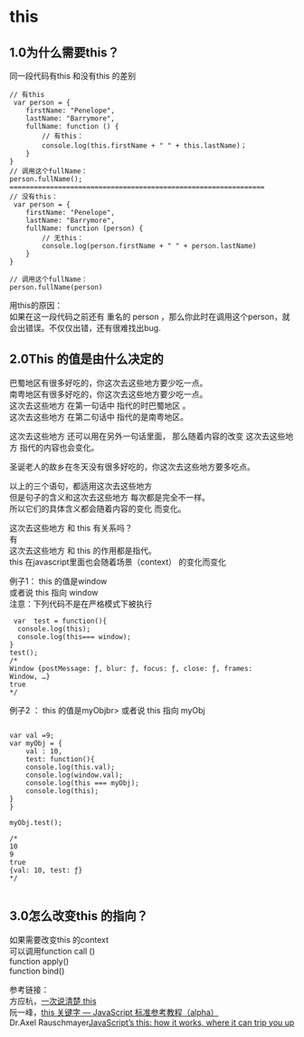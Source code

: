 
# this   

## 1.0为什么需要this？

同一段代码有this 和没有this 的差别 

```
// 有this 
 var person = {
    firstName: "Penelope",
    lastName: "Barrymore",
    fullName: function () {
        // 有this：
        console.log(this.firstName + " " + this.lastName)；
    }
}    
// 调用这个fullName：
person.fullName();
===============================================================
// 没有this：
 var person = {
    firstName: "Penelope",
    lastName: "Barrymore",
    fullName: function (person) {
        // 无this：
        console.log(person.firstName + " " + person.lastName)
    }
}    

// 调用这个fullName：
person.fullName(person)

```
用this的原因：<br>
如果在这一段代码之前还有 重名的 person ，那么你此时在调用这个person，就会出错误。不仅仅出错，还有很难找出bug.<br>

## 2.0This 的值是由什么决定的
巴蜀地区有很多好吃的，你这次去这些地方要少吃一点。<br> 
南粤地区有很多好吃的，你这次去这些地方要少吃一点。<br>
这次去这些地方 在第一句话中 指代的时巴蜀地区 。<br>
这次去这些地方 在第二句话中 指代的是南粤地区。<br>

这次去这些地方 还可以用在另外一句话里面， 那么随着内容的改变 这次去这些地方 指代的内容也会变化。<br>

圣诞老人的故乡在冬天没有很多好吃的，你这次去这些地方要多吃点。<br>

以上的三个语句，都适用这次去这些地方<br> 
但是句子的含义和这次去这些地方 每次都是完全不一样。<br>
所以它们的具体含义都会随着内容的变化 而变化。<br>

这次去这些地方 和 this  有关系吗？ <br>
有   <br>
这次去这些地方 和 this 的作用都是指代。<br>
this  在javascript里面也会随着场景（context） 的变化而变化 <br>


例子1： 
this 的值是window<br>
或者说 this 指向 window <br>
注意：下列代码不是在严格模式下被执行<br>

```
 var  test = function(){
  console.log(this);
  console.log(this=== window);
}
test();
/*
Window {postMessage: ƒ, blur: ƒ, focus: ƒ, close: ƒ, frames: Window, …}
true
*/
```

例子2 ：
this 的值是myObjbr>
或者说 this 指向  myObj<br>
```

var val =9;
var myObj = {
    val : 10,
    test: function(){
    console.log(this.val);
    console.log(window.val);
    console.log(this === myObj);
    console.log(this);
}
}

myObj.test();

/*
10
9
true
{val: 10, test: ƒ}
*/


```


## 3.0怎么改变this 的指向？
如果需要改变this 的context<br>
可以调用function call () <br>
function apply() <br>
function bind() <br>


参考链接：<br>
方应杭，[一次说清楚 this](https://zhuanlan.zhihu.com/p/23804247?refer=study-fe)<br>
阮一峰，[this 关键字 — JavaScript 标准参考教程（alpha）](http://javascript.ruanyifeng.com/oop/this.html)<br>
Dr.Axel Rauschmayer[JavaScript’s this: how it works, where it can trip you up](http://2ality.com/2014/05/this.html)<br>
